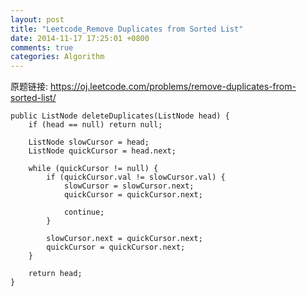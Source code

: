 ```yaml
---
layout: post
title: "Leetcode_Remove Duplicates from Sorted List"
date: 2014-11-17 17:25:01 +0800
comments: true
categories: Algorithm
---
```


原题链接: https://oj.leetcode.com/problems/remove-duplicates-from-sorted-list/

    public ListNode deleteDuplicates(ListNode head) {
		if (head == null) return null;
		
		ListNode slowCursor = head;
		ListNode quickCursor = head.next;

		while (quickCursor != null) {
			if (quickCursor.val != slowCursor.val) {
				slowCursor = slowCursor.next;
				quickCursor = quickCursor.next;
				
				continue;
			}
			
			slowCursor.next = quickCursor.next;
			quickCursor = quickCursor.next;
		}
		
		return head;
    }
